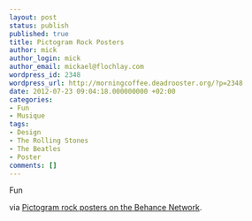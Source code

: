 ```yaml
---
layout: post
status: publish
published: true
title: Pictogram Rock Posters
author: mick
author_login: mick
author_email: mickael@flochlay.com
wordpress_id: 2348
wordpress_url: http://morningcoffee.deadrooster.org/?p=2348
date: 2012-07-23 09:04:18.000000000 +02:00
categories:
- Fun
- Musique
tags:
- Design
- The Rolling Stones
- The Beatles
- Poster
comments: []
---
```

Fun

via <a href="http://www.behance.net/gallery/Pictogram-rock-posters/4261633">Pictogram rock posters on the Behance Network</a>.
